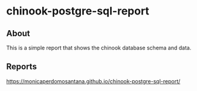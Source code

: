 # chinook-postgre-sql-report

## About

This is a simple report that shows the chinook database schema and data.

## Reports
https://monicaperdomosantana.github.io/chinook-postgre-sql-report/

